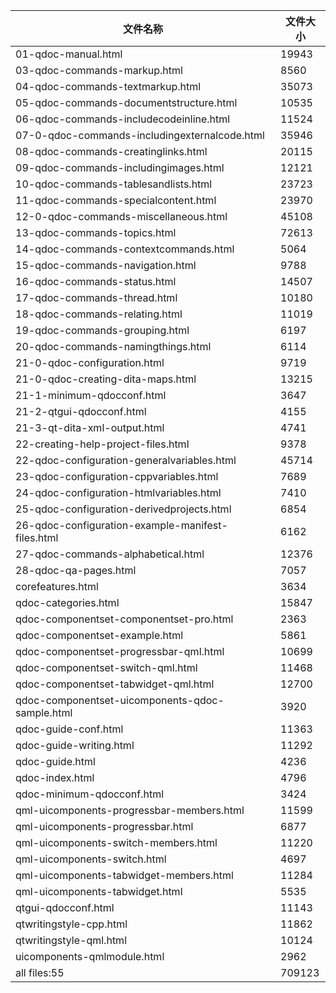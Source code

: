 文件名称 | 文件大小
---|---
01-qdoc-manual.html|19943
03-qdoc-commands-markup.html|8560
04-qdoc-commands-textmarkup.html|35073
05-qdoc-commands-documentstructure.html|10535
06-qdoc-commands-includecodeinline.html|11524
07-0-qdoc-commands-includingexternalcode.html|35946
08-qdoc-commands-creatinglinks.html|20115
09-qdoc-commands-includingimages.html|12121
10-qdoc-commands-tablesandlists.html|23723
11-qdoc-commands-specialcontent.html|23970
12-0-qdoc-commands-miscellaneous.html|45108
13-qdoc-commands-topics.html|72613
14-qdoc-commands-contextcommands.html|5064
15-qdoc-commands-navigation.html|9788
16-qdoc-commands-status.html|14507
17-qdoc-commands-thread.html|10180
18-qdoc-commands-relating.html|11019
19-qdoc-commands-grouping.html|6197
20-qdoc-commands-namingthings.html|6114
21-0-qdoc-configuration.html|9719
21-0-qdoc-creating-dita-maps.html|13215
21-1-minimum-qdocconf.html|3647
21-2-qtgui-qdocconf.html|4155
21-3-qt-dita-xml-output.html|4741
22-creating-help-project-files.html|9378
22-qdoc-configuration-generalvariables.html|45714
23-qdoc-configuration-cppvariables.html|7689
24-qdoc-configuration-htmlvariables.html|7410
25-qdoc-configuration-derivedprojects.html|6854
26-qdoc-configuration-example-manifest-files.html|6162
27-qdoc-commands-alphabetical.html|12376
28-qdoc-qa-pages.html|7057
corefeatures.html|3634
qdoc-categories.html|15847
qdoc-componentset-componentset-pro.html|2363
qdoc-componentset-example.html|5861
qdoc-componentset-progressbar-qml.html|10699
qdoc-componentset-switch-qml.html|11468
qdoc-componentset-tabwidget-qml.html|12700
qdoc-componentset-uicomponents-qdoc-sample.html|3920
qdoc-guide-conf.html|11363
qdoc-guide-writing.html|11292
qdoc-guide.html|4236
qdoc-index.html|4796
qdoc-minimum-qdocconf.html|3424
qml-uicomponents-progressbar-members.html|11599
qml-uicomponents-progressbar.html|6877
qml-uicomponents-switch-members.html|11220
qml-uicomponents-switch.html|4697
qml-uicomponents-tabwidget-members.html|11284
qml-uicomponents-tabwidget.html|5535
qtgui-qdocconf.html|11143
qtwritingstyle-cpp.html|11862
qtwritingstyle-qml.html|10124
uicomponents-qmlmodule.html|2962
all files:55|709123
